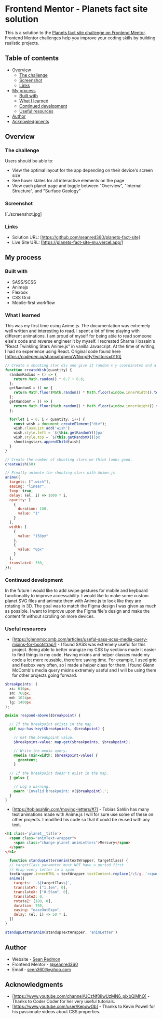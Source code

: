 # Frontend Mentor - Planets fact site solution

This is a solution to the [Planets fact site challenge on Frontend Mentor](https://www.frontendmentor.io/challenges/planets-fact-site-gazqN8w_f). Frontend Mentor challenges help you improve your coding skills by building realistic projects. 

## Table of contents

- [Overview](#overview)
  - [The challenge](#the-challenge)
  - [Screenshot](#screenshot)
  - [Links](#links)
- [My process](#my-process)
  - [Built with](#built-with)
  - [What I learned](#what-i-learned)
  - [Continued development](#continued-development)
  - [Useful resources](#useful-resources)
- [Author](#author)
- [Acknowledgments](#acknowledgments)

## Overview

### The challenge

Users should be able to:

- View the optimal layout for the app depending on their device's screen size
- See hover states for all interactive elements on the page
- View each planet page and toggle between "Overview", "Internal Structure", and "Surface Geology"

### Screenshot

![./screenshot.jpg]

### Links

- Solution URL: [https://github.com/seanred360/planets-fact-site]
- Live Site URL: [https://planets-fact-site-mu.vercel.app/]

## My process

### Built with

- SASS/SCSS
- Animejs
- Flexbox
- CSS Grid
- Mobile-first workflow

### What I learned

This was my first time using Anime.js. The documentation was extremely well written and interesting to read. I spent a lot of time playing with different animations. I am proud of myself for being able to read someone else's code and reverse engineer it by myself. I recreated Sharna Hossain's "React Twinkling Stars Anime.js" in vanilla Javascript. At the time of writing, I had no experience using React. Original code found here [https://codepen.io/sharnajh/pen/WNvppRy?editors=0110]

```js
// Create a shooting star div and give it random x y coordinates and a random radius.
function createWish(quantity) {
  randomRadius = () => {
    return Math.random() * 0.7 + 0.6;
  };
  getRandomX = () => {
    return Math.floor(Math.random() * Math.floor(window.innerWidth)).toString();
  };
  getRandomY = () => {
    return Math.floor(Math.random() * Math.floor(window.innerHeight)).toString();
  };

  for(let i = 0; i < quantity; i++) {
    const wish = document.createElement("div");
    wish.classList.add('wish')
    wish.style.left = `${this.getRandomY()}px`
    wish.style.top = `${this.getRandomX()}px`
    shootingstars.appendChild(wish)
  }
}

// Create the number of shooting stars we think looks good.
createWish(60)

// Finally animate the shooting stars with Anime.js
anime({
  targets: [".wish"],
  easing: "linear",
  loop: true,
  delay: (el, i) => 1000 * i,
  opacity: [
    {
      duration: 100,
      value: "1"
    }
  ],
  width: [
    {
      value: "150px"
    },
    {
      value: "0px"
    }
  ],
  translateX: 350,
});
```

### Continued development

In the future I would like to add swipe gestures for mobile and keyboard functionality to improve accessability. I would like to make some custom planet SVG files and animate them with Anime.js to look like they are rotating in 3D. The goal was to match the Figma design I was given as much as possible. I want to improve upon the Figma file's design and make the content fit without scrolling on more devices. 

### Useful resources

- [https://glennmccomb.com/articles/useful-sass-scss-media-query-mixins-for-bootstrap/] - I found SASS was extremely useful for this project. Being able to better orangize my CSS by sections made it easier to find things in my code. Having mixins and helper classes made my code a lot more reusable, therefore saving time. For example, I used grid and flexbox very often, so I made a helper class for them. I found Glenn McComb's media query mixins extremely useful and I will be using them for other projects going forward.

```scss
$breakpoints: (
  xs: 610px,
  sm: 768px,
  md: 1024px,
  lg: 1400px
);

@mixin respond-above($breakpoint) {

  // If the breakpoint exists in the map.
  @if map-has-key($breakpoints, $breakpoint) {

    // Get the breakpoint value.
    $breakpoint-value: map-get($breakpoints, $breakpoint);

    // Write the media query.
    @media (min-width: $breakpoint-value) {
      @content;
    }
  
  // If the breakpoint doesn't exist in the map.
  } @else {

    // Log a warning.
    @warn 'Invalid breakpoint: #{$breakpoint}.';
  }
}
```

- [https://tobiasahlin.com/moving-letters/#7] - Tobias Sahlin has many text animations made with Anime.js I will for sure use some of these on other projects. I modified his code so that it could be reused with any text.

```html
<h1 class='planet__title'>
  <span class="animText-wrapper">
    <span class="change-planet animLetters">Mercury</span>
  </span>
</h1>
```
```js
  function standupLettersAnim(textWrapper, targetClass) {
  // targetClass parameter must NOT have a period first
  // Wrap every letter in a span
  textWrapper.innerHTML = textWrapper.textContent.replace(/\S/g, `<span class="${targetClass}">$&</span>`);
  anime({
    targets: `.${targetClass}`,
    translateY: ["1.1em", 0],
    translateX: ["0.55em", 0],
    translateZ: 0,
    rotateZ: [180, 0],
    duration: 750,
    easing: "easeOutExpo",
    delay: (el, i) => 50 * i,
  })
}

standupLettersAnim(standupTextWrapper, 'animLetter')
```

## Author

- Website - [Sean Redmon](https://github.com/seanred360)
- Frontend Mentor - [@seanred360](https://www.frontendmentor.io/profile/seanred360)
- Email - [seen360@yahoo.com](seen360@yahoo.com)

## Acknowledgments

- [https://www.youtube.com/channel/UCzNf0liwUzMN6_pixbQlMhQ] - Thanks to Coder Coder for her very useful tutorials.
- [https://www.youtube.com/user/KepowOb] - Thanks to Kevin Powell for his passionate videos about CSS properties.
